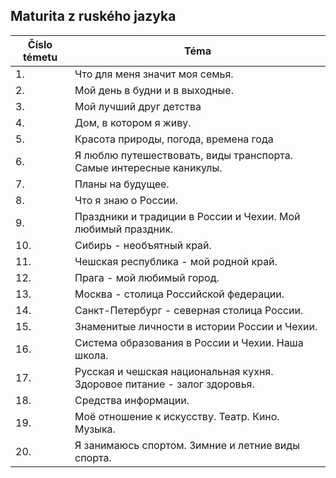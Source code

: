 ## Maturita z ruského jazyka

| Číslo témetu | Téma |
|-------|------|
1. |Что для меня значит моя семья.
2. |Мой день в будни и в выходные.
3. |Мой лучший друг детства
4. |Дом, в котором я живу.
5. |Красота природы, погода, времена года
6. |Я люблю путешествовать, виды транспорта. Самые интересные каникулы.
7. |Планы на будущее.
8. |Что я знаю о России.
9. |Праздники и традиции в России и Чехии. Мой любимый праздник.
10. |Сибирь - необъятный край.
11. |Чешская республика - мой родной край.
12. |Прага - мой любимый город.
13. |Москва - столица Российской федерации.
14. |Санкт-Петербург - северная столица России.
15. |Знаменитые личности в истории России и Чехии.
16. |Система образования в России и Чехии. Наша школа.
17. |Русская и чешская национальная кухня. Здоровое питание - залог здоровья.
18. |Средства информации.
19. |Моё отношение к искусству. Театр. Кино. Музыка.
20. |Я занимаюсь спортом. Зимние и летние виды спорта.